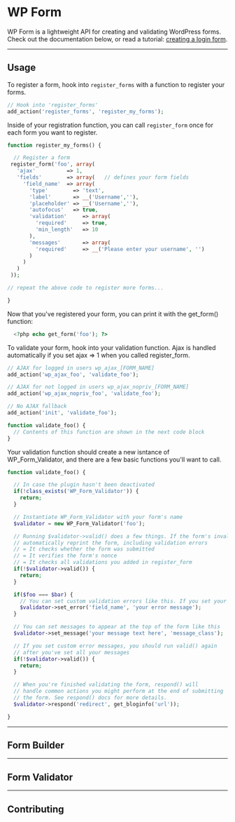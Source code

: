 # WP Form

WP Form is a lightweight API for creating and validating WordPress forms. Check out the documentation below, or read a tutorial: [creating a login form](http://nickbudden.com/wp-form-wordpress-form-builder-plugin).

***

## Usage

To register a form, hook into `register_forms` with a function to register your forms.

```php
// Hook into 'register_forms'
add_action('register_forms', 'register_my_forms');
```

Inside of your registration function, you can call ```register_form``` once for each form you want to register.

```php
function register_my_forms() {

  // Register a form
 register_form('foo', array(
   'ajax'          => 1,
   'fields'        => array(   // defines your form fields
     'field_name'  => array(
       'type'        => 'text',
       'label'       => __('Username',''),
       'placeholder' => __('Username',''),
       'autofocus'   => true,
       'validation'     => array(
         'required'     => true,
         'min_length'   => 10
       ),
       'messages'       => array(
         'required'     => __('Please enter your username', '')
       )
     )
   )
 ));

// repeat the above code to register more forms...

}
```

Now that you've registered your form, you can print it with the get_form() function:

```php
  <?php echo get_form('foo'); ?>
```

To validate your form, hook into your validation function. Ajax is handled automatically if you set ajax => 1 when you called register_form.

```php
// AJAX for logged in users wp_ajax_[FORM_NAME]
add_action('wp_ajax_foo', 'validate_foo');

// AJAX for not logged in users wp_ajax_nopriv_[FORM_NAME]
add_action('wp_ajax_nopriv_foo', 'validate_foo');

// No AJAX fallback
add_action('init', 'validate_foo');

function validate_foo() {
  // Contents of this function are shown in the next code block
}
```

Your validation function should create a new isntance of WP_Form_Validator, and there are a few basic functions you'll want to call.

```php
function validate_foo() {

  // In case the plugin hasn't been deactivated
  if(!class_exists('WP_Form_Validator')) {
    return;
  }

  // Instantiate WP_Form_Validator with your form's name
  $validator = new WP_Form_Validator('foo');

  // Running $validator->valid() does a few things. If the form's invalid it will
  // automatically reprint the form, including validation errors
  // = It checks whether the form was submitted
  // = It verifies the form's nonce
  // = It checks all validations you added in register_form
  if(!$validator->valid()) {
    return;
  }

  if($foo === $bar) {
    // You can set custom validation errors like this. If you set your
    $validator->set_error('field_name', 'your error message');
  }

  // You can set messages to appear at the top of the form like this
  $validator->set_message('your message text here', 'message_class');

  // If you set custom error messages, you should run valid() again
  // after you've set all your messages
  if(!$validator->valid()) {
    return;
  }

  // When you're finished validating the form, respond() will
  // handle common actions you might perform at the end of submitting
  // the form. See respond() docs for more details.
  $validator->respond('redirect', get_bloginfo('url'));

}
```

***

## Form Builder


***

## Form Validator

***

## Contributing